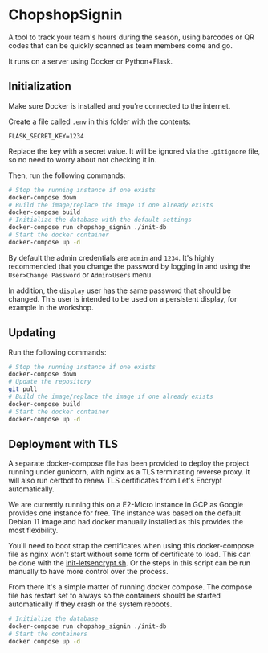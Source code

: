 # ChopshopSignin

A tool to track your team's hours during the season, using barcodes or QR codes that can be quickly scanned as team members come and go.

It runs on a server using Docker or Python+Flask.

## Initialization

Make sure Docker is installed and you're connected to the internet.

Create a file called `.env` in this folder with the contents:

```
FLASK_SECRET_KEY=1234
```

Replace the key with a secret value.
It will be ignored via the `.gitignore` file, so no need to worry about not checking it in.

Then, run the following commands:

```sh
# Stop the running instance if one exists
docker-compose down
# Build the image/replace the image if one already exists
docker-compose build
# Initialize the database with the default settings
docker-compose run chopshop_signin ./init-db
# Start the docker container
docker-compose up -d
```

By default the admin credentials are `admin` and `1234`.
It's highly recommended that you change the password by logging in and using the `User>Change Password` or `Admin>Users` menu.

In addition, the `display` user has the same password that should be changed.
This user is intended to be used on a persistent display, for example in the workshop.

## Updating
Run the following commands:

```sh
# Stop the running instance if one exists
docker-compose down
# Update the repository
git pull
# Build the image/replace the image if one already exists
docker-compose build
# Start the docker container
docker-compose up -d
```

## Deployment with TLS
A separate docker-compose file has been provided to deploy the project running under gunicorn, with nginx as a TLS terminating reverse proxy. It will also run certbot to renew TLS certificates from Let's Encrypt automatically.

We are currently running this on a E2-Micro instance in GCP as Google provides one instance for free. The instance was based on the default Debian 11 image and had docker manually installed as this provides the most flexibility.

You'll need to boot strap the certificates when using this docker-compose file as nginx won't start without some form of certificate to load. This can be done with the [init-letsencrypt.sh](https://github.com/wmnnd/nginx-certbot/blob/master/init-letsencrypt.sh). Or the steps in this script can be run manually to have more control over the process.

From there it's a simple matter of running docker compose. The compose file has restart set to always so the containers should be started automatically if they crash or the system reboots.
```sh
# Initialize the database
docker-compose run chopshop_signin ./init-db
# Start the containers
docker compose up -d
```